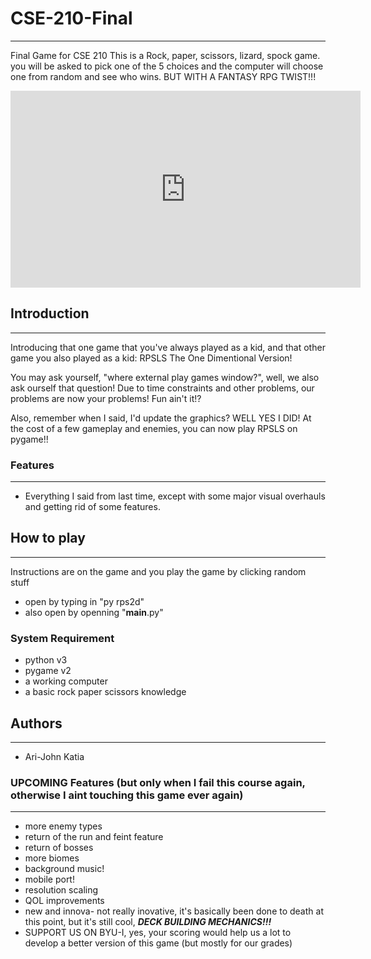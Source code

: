 # CSE-210-Final
---
Final Game for CSE 210
This is a Rock, paper, scissors, lizard, spock game. 
you will be asked to pick one of the 5 choices and the computer will choose one from random and see who wins.
BUT WITH A FANTASY RPG TWIST!!!

<iframe width="560" height="315" src="https://www.youtube.com/embed/ldtY2FbiAJ4" title="YouTube video player" frameborder="0" allow="accelerometer; autoplay; clipboard-write; encrypted-media; gyroscope; picture-in-picture" allowfullscreen></iframe>

## Introduction
---
Introducing that one game that you've always played as a kid, and that other game you also played as a kid: RPSLS The One Dimentional Version!

You may ask yourself, "where external play games window?", well, we also ask ourself that question! Due to time constraints and other problems, our problems are now your problems! Fun ain't it!?

Also, remember when I said, I'd update the graphics? WELL YES I DID! At the cost of a few gameplay and enemies, you can now play RPSLS on pygame!!

### Features
---
+ Everything I said from last time, except with some major visual overhauls and getting rid of some features.

## How to play
---
Instructions are on the game and you play the game by clicking random stuff
+ open by typing in "py rps2d"
+ also open by openning "__main__.py"

### System Requirement
+ python v3
+ pygame v2
+ a working computer
+ a basic rock paper scissors knowledge

## Authors
---
+ Ari-John Katia

### UPCOMING Features (but only when I fail this course again, otherwise I aint touching this game ever again)
---
+ more enemy types
+ return of the run and feint feature
+ return of bosses
+ more biomes
+ background music!
+ mobile port!
+ resolution scaling
+ QOL improvements
+ new and innova- not really inovative, it's basically been done to death at this point, but it's still cool, <i><b>DECK BUILDING MECHANICS!!!</b></i>
+ SUPPORT US ON BYU-I, yes, your scoring would help us a lot to develop a better version of this game (but mostly for our grades)
